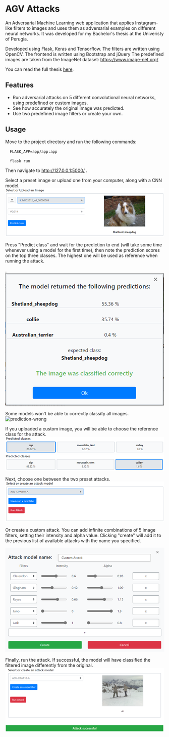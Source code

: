 # AGV Attacks
An Adversarial Machine Learning web application that applies Instagram-like filters to images and uses them as adversarial examples on different neural networks.
It was developed for my Bachelor's thesis at the Univeristy of Perugia.

Developed using Flask, Keras and Tensorflow.
The filters are written using OpenCV.
The frontend is written using Bootstrap and jQuery
The predefined images are taken from the ImageNet dataset: https://www.image-net.org/

You can read the full thesis [here](/thesis/AGV_thesis.pdf). 

## Features
* Run adversarial attacks on 5 different convolutional neural networks, using predefined or custom images.
* See how accurately the original image was predicted.
* Use two predefined image filters or create your own.

## Usage
Move to the project directory and run the following commands:
```
  FLASK_APP=app/app:app
```
```
  flask run
```
Then navigate to http://127.0.0.1:5000/ .

Select a preset image or upload one from your computer, along with a CNN model.  
![form 1](/thesis/images/form1-preset-image.PNG)  

Press "Predict class" and wait for the prediction to end (will take some time whenever using a model for the first time), then note the prediction scores on the top three classes. The highest one will be used as reference when running the attack.  

.
![prediction-correct](/thesis/images/predictions-correct.PNG)  

Some models won't be able to correctly classify all images.  
![prediction-wrong](/thesis/images/predictions-failed.PNG)  
 
If you uploaded a custom image, you will be able to choose the reference class for the attack.
![class-1](/thesis/images/ground-truth-1.PNG)
![class-2](/thesis/images/ground-truth-2.PNG)
 
Next, choose one between the two preset attacks.
![attacks](/thesis/images/form2-empty.PNG)

Or create a custom attack. You can add infinite combinations of 5 image filters, setting their intensity and alpha value. Clicking "create" will add it to the previous list of available attacks with the name you specified.

![custom-attack](/thesis/images/attack-editor.PNG)

Finally, run the attack. If successful, the model will have classified the filtered image differently from the original.
![attack-success](/thesis/images/form2-preset-attack.PNG)


